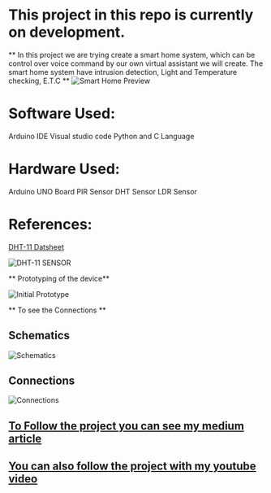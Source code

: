 # This project in this repo is currently on development.

** In this project we are trying create a smart home system, which can be control over voice command by our own
virtual assistant we will create. The smart home system have intrusion detection, Light and Temperature checking, E.T.C **
![Smart Home Preview](https://github.com/saswat711/Air-Quality-Measurement/blob/main/smart%20home%20preview%20image.jpeg?raw=true)

# Software Used:
Arduino IDE
Visual studio code
Python and C Language

# Hardware Used:
Arduino UNO Board
PIR Sensor
DHT Sensor
LDR Sensor


# References:

[DHT-11 Datsheet](https://components101.com/sensors/dht11-temperature-sensor)

![DHT-11 SENSOR](https://github.com/saswat711/Air-Quality-Measurement/blob/main/dht-11-sensor%20image.jpg?raw=true)


** Prototyping of the device**

![Initial Prototype](https://github.com/saswat711/IOT-Smart-Home-Automation/blob/main/project%20image%201.jpg?raw=true)


** To see the Connections **

## Schematics
![Schematics](https://github.com/saswat711/IOT-Smart-Home-Automation/blob/main/Schematics%20of%20the%20Project.png?raw=true)

## Connections
![Connections](https://github.com/saswat711/IOT-Smart-Home-Automation/blob/main/connections%20of%20the%20project.jpg?raw=true)

## [To Follow the project you can see my medium article](https://www.youtube.com/watch?v=mW7IJRSzSsI&t=4s)
## [You can also follow the project with my youtube video](https://medium.com/@arduinoasthetic/create-your-own-virtual-assistant-and-a-smart-home-system-2d1bf1fbdf43)
